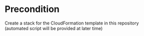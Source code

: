 # Precondition

Create a stack for the CloudFormation template in this repository (automated script will be provided at later time) 